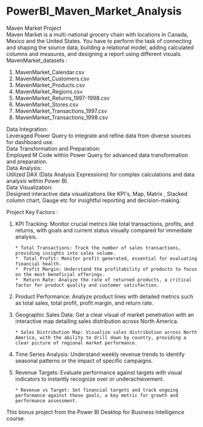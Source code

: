 # PowerBI_Maven_Market_Analysis
Maven Market Project              
Maven Market is a multi-national grocery chain with locations in Canada, Mexico and the United States. You have to perform the task of connecting and shaping the source data, building a relational model, adding calculated columns and measures, and designing a report using different visuals.     
MavenMarket_datasets :         
1) MavenMarket_Calendar.csv
2) MavenMarket_Customers.csv
3) MavenMarket_Products.csv
4) MavenMarket_Regions.csv
5) MavenMarket_Returns_1997-1998.csv
6) MavenMarket_Stores.csv
7) MavenMarket_Transactions_1997.csv
8) MavenMarket_Transactions_1998.csv

Data Integration:      
Leveraged Power Query to integrate and refine data from diverse sources for dashboard use.                         
Data Transformation and Preparation:                  
Employed M Code within Power Query for advanced data transformation and preparation.                    
Data Analysis:                   
Utilized DAX (Data Analysis Expressions) for complex calculations and data analysis within Power BI.                        
Data Visualization:                   
Designed interactive data visualizations like KPI's, Map, Matrix , Stacked column chart, Gauge etc for insightful reporting and decision-making.                      

Project Key Factors :       
1. KPI Tracking: Monitor crucial metrics like total transactions, profits, and returns, with goals and current status visually compared for immediate analysis.
   
       * Total Transactions: Track the number of sales transactions, providing insights into sales volume.
       *  Total Profit: Monitor profit generated, essential for evaluating financial health.
       *  Profit Margin: Understand the profitability of products to focus on the most beneficial offerings.
       *  Return Rate: Analyze the rate of returned products, a critical factor for product quality and customer satisfaction.
          
2. Product Performance: Analyze product lines with detailed metrics such as total sales, total profit, profit margin, and return rate.    

3. Geographic Sales Data: Get a clear visual of market penetration with an interactive map detailing sales distribution across North America.    

       * Sales Distribution Map: Visualize sales distribution across North America, with the ability to drill down by country, providing a clear picture of regional market performance.
   
4. Time Series Analysis: Understand weekly revenue trends to identify seasonal patterns or the impact of specific campaigns.   

5. Revenue Targets: Evaluate performance against targets with visual indicators to instantly recognize over or underachievement.

       * Revenue vs Target: Set financial targets and track ongoing performance against these goals, a key metric for growth and performance assessment.

This bonus project from the Power BI Desktop for Business Intelligence course.



